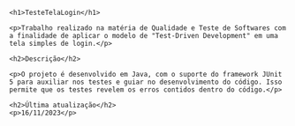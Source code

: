<!DOCTYPE html>
<html lang="en">
<head>
    <meta charset="UTF-8">
    <meta name="viewport" content="width=device-width, initial-scale=1.0">
    <title>TesteTelaLogin</title>
</head>
<body>

    <h1>TesteTelaLogin</h1>

    <p>Trabalho realizado na matéria de Qualidade e Teste de Softwares com a finalidade de aplicar o modelo de "Test-Driven Development" em uma tela simples de login.</p>

    <h2>Descrição</h2>

    <p>O projeto é desenvolvido em Java, com o suporte do framework JUnit 5 para auxiliar nos testes e guiar no desenvolvimento do código. Isso permite que os testes revelem os erros contidos dentro do código.</p>

    <h2>Última atualização</h2>
    <p>16/11/2023</p>

</body>
</html>

